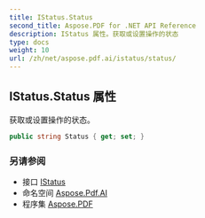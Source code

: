 ```yaml
---
title: IStatus.Status
second_title: Aspose.PDF for .NET API Reference
description: IStatus 属性。获取或设置操作的状态
type: docs
weight: 10
url: /zh/net/aspose.pdf.ai/istatus/status/
---
```

## IStatus.Status 属性

获取或设置操作的状态。

```csharp
public string Status { get; set; }
```

### 另请参阅

* 接口 [IStatus](../)
* 命名空间 [Aspose.Pdf.AI](../../../aspose.pdf.ai/)
* 程序集 [Aspose.PDF](../../../)
